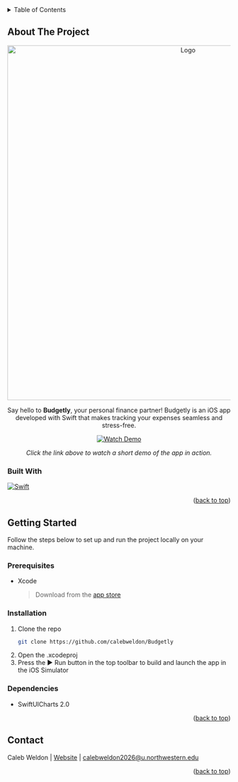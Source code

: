 <!-- TABLE OF CONTENTS -->
<details>
  <summary>Table of Contents</summary>
  <ol>
    <li>
      <a href="#about-the-project">About The Project</a>
      <ul>
        <li><a href="#built-with">Built With</a></li>
      </ul>
    </li>
    <li>
      <a href="#getting-started">Getting Started</a>
      <ul>
        <li><a href="#prerequisites">Prerequisites</a></li>
        <li><a href="#installation">Installation</a></li>
        <li><a href="#dependencies">Dependencies</a></li>
      </ul>
    </li>
    <li><a href="#contact">Contact</a></li>
  </ol>
</details>



<!-- ABOUT THE PROJECT -->
## About The Project

<div align="center">
  <img src="https://github.com/calebweldon/Budgetly/assets/132513904/c4dd1acb-d922-4d2a-8e10-fff94b9f94d4" alt="Logo" width="800" height="800">

  <p>Say hello to <strong>Budgetly</strong>, your personal finance partner! Budgetly is an iOS app
  developed with Swift that makes tracking your expenses seamless and stress-free.</p>

  <a href="https://github.com/calebweldon/Budgetly/assets/132513904/cc40ab5f-dca4-42e0-9990-1820f947a927">
    <img src="https://img.shields.io/badge/%E2%96%B6%EF%B8%8F%20Watch%20Demo-Click%20Here-orange?style=for-the-badge" alt="Watch Demo">
  </a>
  <p><i>Click the link above to watch a short demo of the app in action.</i></p>
</div>



<!-- BUILT WITH -->
### Built With
[![Swift][Swift-badge]][Swift-url]

<p align="right">(<a href="#readme-top">back to top</a>)</p>



<!-- GETTING STARTED -->
## Getting Started

Follow the steps below to set up and run the project locally on your machine.

### Prerequisites

* Xcode
  > Download from the [app store](https://apps.apple.com/us/app/xcode/id497799835?mt=12)

### Installation

1. Clone the repo
   ```sh
   git clone https://github.com/calebweldon/Budgetly
   ```
2. Open the .xcodeproj
3. Press the ▶️ Run button in the top toolbar to build and launch the app in the iOS Simulator

### Dependencies

* SwiftUICharts 2.0

<p align="right">(<a href="#readme-top">back to top</a>)</p>


<!-- CONTACT -->
## Contact

Caleb Weldon | [Website](https://calebweldon.com/) | calebweldon2026@u.northwestern.edu

<p align="right">(<a href="#readme-top">back to top</a>)</p>



<!-- MARKDOWN LINKS & IMAGES -->
[Swift-badge]: https://img.shields.io/badge/Swift-FA7343?style=for-the-badge&logo=swift&logoColor=white
[Swift-url]: https://developer.apple.com/swift/
